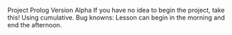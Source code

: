 Project Prolog Version Alpha
If you have no idea to begin the project, take this!
Using cumulative.
Bug knowns:
	Lesson can begin in the morning and end the afternoon.
